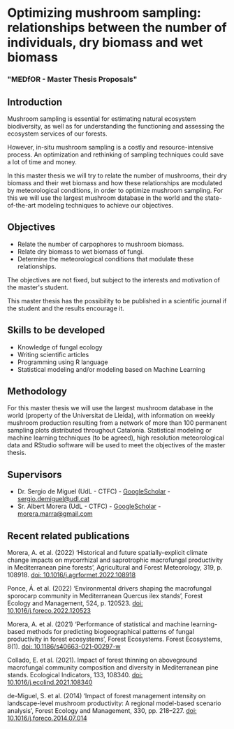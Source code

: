 
# **Optimizing mushroom sampling: relationships between the number of individuals, dry biomass and wet biomass**
### "MEDfOR - Master Thesis Proposals"

## Introduction

Mushroom sampling is essential for estimating natural ecosystem biodiversity, as well as for understanding the functioning and assessing the ecosystem services of our forests. 

However, in-situ mushroom sampling is a costly and resource-intensive process. An optimization and rethinking of sampling techniques could save a lot of time and money.

In this master thesis we will try to relate the number of mushrooms, their dry biomass and their wet biomass and how these relationships are modulated by meteorological conditions, in order to optimize mushroom sampling. For this we will use the largest mushroom database in the world and the state-of-the-art modeling techniques to achieve our objectives.


## Objectives
- Relate the number of carpophores to mushroom biomass.
- Relate dry biomass to wet biomass of fungi.
- Determine the meteorological conditions that modulate these relationships.

The objectives are not fixed, but subject to the interests and motivation of the master's student.

This master thesis has the possibility to be published in a scientific journal if the student and the results encourage it.


## Skills to be developed
- Knowledge of fungal ecology
- Writing scientific articles
- Programming using R language
- Statistical modeling and/or modeling based on Machine Learning


## Methodology
For this master thesis we will use the largest mushroom database in the world (property of the Universitat de Lleida), with information on weekly mushroom production resulting from a network of more than 100 permanent sampling plots distributed throughout Catalonia. 
Statistical modeling or machine learning techniques (to be agreed), high resolution meteorological data and RStudio software will be used to meet the objectives of the master thesis.


## Supervisors
-	Dr. Sergio de Miguel (UdL - CTFC) - [GoogleScholar](https://scholar.google.com/citations?hl=en&user=HVgjsAMAAAAJ) - sergio.demiguel@udl.cat
-	Sr. Albert Morera (UdL - CTFC) - [GoogleScholar](https://scholar.google.com/citations?user=O4XCe_gAAAAJ&hl=en&oi=ao) - morera.marra@gmail.com

## Recent related publications
Morera, A. et al. (2022) ‘Historical and future spatially-explicit climate change impacts on mycorrhizal and saprotrophic macrofungal productivity in Mediterranean pine forests’, Agricultural and Forest Meteorology, 319, p. 108918. [doi: 10.1016/j.agrformet.2022.108918](https://www.sciencedirect.com/science/article/pii/S0168192322001113)

Ponce, Á. et al. (2022) ‘Environmental drivers shaping the macrofungal sporocarp community in Mediterranean Quercus ilex stands’, Forest Ecology and Management, 524, p. 120523. [doi: 10.1016/j.foreco.2022.120523](https://www.sciencedirect.com/science/article/pii/S0378112722005175)

Morera, A. et al. (2021) ‘Performance of statistical and machine learning-based methods for predicting biogeographical patterns of fungal productivity in forest ecosystems’, Forest Ecosystems. Forest Ecosystems, 8(1). [doi: 10.1186/s40663-021-00297-w](https://link.springer.com/article/10.1186/s40663-021-00297-w)

Collado, E. et al. (2021). Impact of forest thinning on aboveground macrofungal community composition and diversity in Mediterranean pine stands. Ecological Indicators, 133, 108340. [doi: 10.1016/j.ecolind.2021.108340](https://www.sciencedirect.com/science/article/pii/S1470160X21010050)

de-Miguel, S. et al. (2014) ‘Impact of forest management intensity on landscape-level mushroom productivity: A regional model-based scenario analysis’, Forest Ecology and Management, 330, pp. 218–227. [doi: 10.1016/j.foreco.2014.07.014](https://www.sciencedirect.com/science/article/pii/S0378112714004344)
